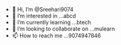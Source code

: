 - 👋 Hi, I’m @Sreehari9074
- 👀 I’m interested in ...abcd
- 🌱 I’m currently learning ...btech
- 💞️ I’m looking to collaborate on ...mulearn
- 📫 How to reach me ...9074947846

<!---
Sreehari9074/Sreehari9074 is a ✨ special ✨ repository because its `README.md` (this file) appears on your GitHub profile.
You can click the Preview link to take a look at your changes.
--->
